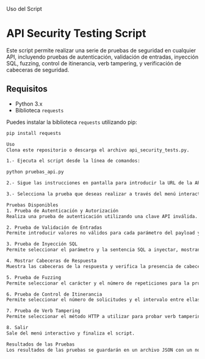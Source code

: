 Uso del Script

# API Security Testing Script

Este script permite realizar una serie de pruebas de seguridad en cualquier API, incluyendo pruebas de autenticación, validación de entradas, inyección SQL, fuzzing, control de itinerancia, verb tampering, y verificación de cabeceras de seguridad.

## Requisitos

- Python 3.x
- Biblioteca `requests`

Puedes instalar la biblioteca `requests` utilizando pip:

```bash
pip install requests

Uso
Clona este repositorio o descarga el archivo api_security_tests.py.

1.- Ejecuta el script desde la línea de comandos:

python pruebas_api.py

2.- Sigue las instrucciones en pantalla para introducir la URL de la API, los headers necesarios y el body en formato JSON.

3.- Selecciona la prueba que deseas realizar a través del menú interactivo.

Pruebas Disponibles
1. Prueba de Autenticación y Autorización
Realiza una prueba de autenticación utilizando una clave API inválida.

2. Prueba de Validación de Entradas
Permite introducir valores no válidos para cada parámetro del payload y muestra la solicitud antes de enviarla.

3. Prueba de Inyección SQL
Permite seleccionar el parámetro y la sentencia SQL a inyectar, mostrando la solicitud antes de enviarla.

4. Mostrar Cabeceras de Respuesta
Muestra las cabeceras de la respuesta y verifica la presencia de cabeceras de seguridad.

5. Prueba de Fuzzing
Permite seleccionar el carácter y el número de repeticiones para la prueba de fuzzing, mostrando la solicitud antes de enviarla.

6. Prueba de Control de Itinerancia
Permite seleccionar el número de solicitudes y el intervalo entre ellas para la prueba de control de itinerancia, mostrando la solicitud antes de enviarla y verificando la presencia de cabeceras de seguridad.

7. Prueba de Verb Tampering
Permite seleccionar el método HTTP a utilizar para probar verb tampering.

8. Salir
Sale del menú interactivo y finaliza el script.

Resultados de las Pruebas
Los resultados de las pruebas se guardarán en un archivo JSON con un nombre basado en la fecha y hora actuales. El archivo incluirá las respuestas y las cabeceras de seguridad faltantes.

